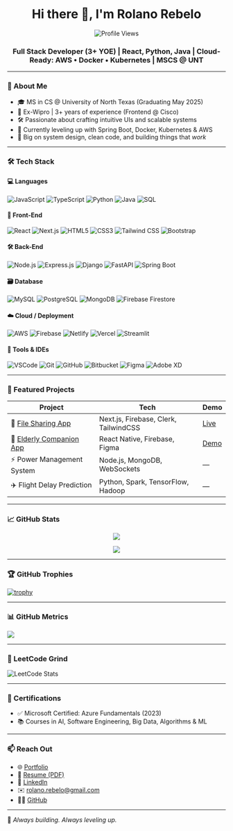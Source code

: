 <h1 align="center">Hi there 👋, I'm Rolano Rebelo</h1>
<p align="center">
  <img src="https://komarev.com/ghpvc/?username=rolanorebelo&label=Profile%20views&color=0e75b6&style=flat" alt="Profile Views" />
</p>
<h3 align="center">
  Full Stack Developer (3+ YOE) | React, Python, Java | Cloud-Ready: AWS • Docker • Kubernetes | MSCS @ UNT
</h3>

---

### 🚀 About Me

- 🎓 MS in CS @ University of North Texas (Graduating May 2025)
- 💼 Ex-Wipro | 3+ years of experience (Frontend @ Cisco)
- 🛠️ Passionate about crafting intuitive UIs and scalable systems
- 🌱 Currently leveling up with Spring Boot, Docker, Kubernetes & AWS
- 🧠 Big on system design, clean code, and building things that *work*

---

### 🛠️ Tech Stack

#### 💻 Languages  
![JavaScript](https://img.shields.io/badge/JavaScript-F7DF1E?style=flat&logo=javascript&logoColor=black)
![TypeScript](https://img.shields.io/badge/TypeScript-3178C6?style=flat&logo=typescript&logoColor=white)
![Python](https://img.shields.io/badge/Python-3776AB?style=flat&logo=python&logoColor=white)
![Java](https://img.shields.io/badge/Java-ED8B00?style=flat&logo=java&logoColor=white)
![SQL](https://img.shields.io/badge/SQL-4479A1?style=flat&logo=mysql&logoColor=white)

#### 🧩 Front-End  
![React](https://img.shields.io/badge/React-20232A?style=flat&logo=react&logoColor=61DAFB)
![Next.js](https://img.shields.io/badge/Next.js-000000?style=flat&logo=nextdotjs&logoColor=white)
![HTML5](https://img.shields.io/badge/HTML5-E34F26?style=flat&logo=html5&logoColor=white)
![CSS3](https://img.shields.io/badge/CSS3-1572B6?style=flat&logo=css3&logoColor=white)
![Tailwind CSS](https://img.shields.io/badge/Tailwind_CSS-38B2AC?style=flat&logo=tailwind-css&logoColor=white)
![Bootstrap](https://img.shields.io/badge/Bootstrap-7952B3?style=flat&logo=bootstrap&logoColor=white)

#### 🛠️ Back-End  
![Node.js](https://img.shields.io/badge/Node.js-339933?style=flat&logo=nodedotjs&logoColor=white)
![Express.js](https://img.shields.io/badge/Express.js-000000?style=flat&logo=express&logoColor=white)
![Django](https://img.shields.io/badge/Django-092E20?style=flat&logo=django&logoColor=white)
![FastAPI](https://img.shields.io/badge/FastAPI-009688?style=flat&logo=fastapi&logoColor=white)
![Spring Boot](https://img.shields.io/badge/Spring_Boot-6DB33F?style=flat&logo=springboot&logoColor=white)

#### 🗃️ Database  
![MySQL](https://img.shields.io/badge/MySQL-005C84?style=flat&logo=mysql&logoColor=white)
![PostgreSQL](https://img.shields.io/badge/PostgreSQL-4169E1?style=flat&logo=postgresql&logoColor=white)
![MongoDB](https://img.shields.io/badge/MongoDB-47A248?style=flat&logo=mongodb&logoColor=white)
![Firebase Firestore](https://img.shields.io/badge/Firestore-FFCA28?style=flat&logo=firebase&logoColor=black)

#### ☁️ Cloud / Deployment  
![AWS](https://img.shields.io/badge/AWS-232F3E?style=flat&logo=amazonaws&logoColor=white)
![Firebase](https://img.shields.io/badge/Firebase-FFCA28?style=flat&logo=firebase&logoColor=black)
![Netlify](https://img.shields.io/badge/Netlify-00C7B7?style=flat&logo=netlify&logoColor=white)
![Vercel](https://img.shields.io/badge/Vercel-000000?style=flat&logo=vercel&logoColor=white)
![Streamlit](https://img.shields.io/badge/Streamlit-FF4B4B?style=flat&logo=streamlit&logoColor=white)

#### 🧰 Tools & IDEs  
![VSCode](https://img.shields.io/badge/VS_Code-007ACC?style=flat&logo=visual-studio-code&logoColor=white)
![Git](https://img.shields.io/badge/Git-F05032?style=flat&logo=git&logoColor=white)
![GitHub](https://img.shields.io/badge/GitHub-181717?style=flat&logo=github&logoColor=white)
![Bitbucket](https://img.shields.io/badge/Bitbucket-0052CC?style=flat&logo=bitbucket&logoColor=white)
![Figma](https://img.shields.io/badge/Figma-F24E1E?style=flat&logo=figma&logoColor=white)
![Adobe XD](https://img.shields.io/badge/Adobe_XD-FF61F6?style=flat&logo=adobexd&logoColor=white)


---

### 🌟 Featured Projects

| Project | Tech | Demo |
|--------|------|------|
| 🔐 [File Sharing App](https://github.com/rolanorebelo/File-Sharing-App) | Next.js, Firebase, Clerk, TailwindCSS | [Live](https://file-sharing-app-three-xi.vercel.app) |
| 🧓 [Elderly Companion App](https://youtu.be/-ZqYSnEtLQY) | React Native, Firebase, Figma | [Demo](https://youtu.be/-ZqYSnEtLQY) |
| ⚡ Power Management System | Node.js, MongoDB, WebSockets | — |
| ✈️ Flight Delay Prediction | Python, Spark, TensorFlow, Hadoop | — |

---

### 📈 GitHub Stats

<p align="center">
  <img src="https://github-readme-stats.vercel.app/api?username=rolanorebelo&show_icons=true&theme=tokyonight" />
</p>
<p align="center">
  <img src="https://github-readme-streak-stats.herokuapp.com/?user=rolanorebelo&theme=tokyonight" />
</p>

---

### 🏆 GitHub Trophies

[![trophy](https://github-profile-trophy.vercel.app/?username=rolanorebelo&theme=onedark&column=7)](https://github.com/ryo-ma/github-profile-trophy)

---

### 📊 GitHub Metrics

<img src="https://github-readme-metrics.vercel.app/api?username=rolanorebelo&show=reviews,discussions,activity&theme=dark" />

---

### 🧠 LeetCode Grind

![LeetCode Stats](https://leetcard.jacoblin.cool/rolanorebelo?theme=dark&font=Baloo)

---

### 🏅 Certifications

- ✅ Microsoft Certified: Azure Fundamentals (2023)
- 📚 Courses in AI, Software Engineering, Big Data, Algorithms & ML

---

### 📫 Reach Out

- 🌐 [Portfolio](https://rolano.vercel.app)  
- 📄 [Resume (PDF)](https://github.com/rolanorebelo/rolanorebelo/blob/main/Rolano%20New%20Grad%20CV%20Updated%201.pdf)  
- 💼 [LinkedIn](https://www.linkedin.com/in/rolanorebelo/)  
- ✉️ rolano.rebelo@gmail.com  
- 🧑‍💻 [GitHub](https://github.com/rolanorebelo)


---

🧠 *Always building. Always leveling up.*
